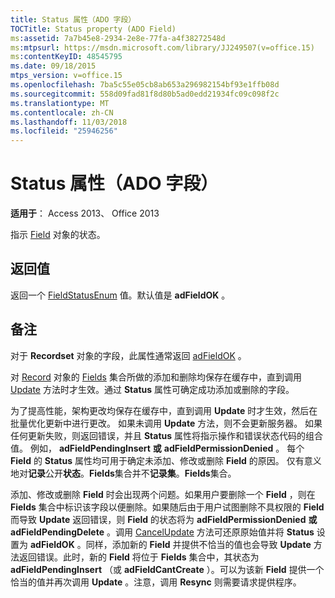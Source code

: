 ```yaml
---
title: Status 属性（ADO 字段）
TOCTitle: Status property (ADO Field)
ms:assetid: 7a7b45e8-2934-2e8e-77fa-a4f38272548d
ms:mtpsurl: https://msdn.microsoft.com/library/JJ249507(v=office.15)
ms:contentKeyID: 48545795
ms.date: 09/18/2015
mtps_version: v=office.15
ms.openlocfilehash: 7ba5c55e05cb8ab653a296982154bf93e1ffb08d
ms.sourcegitcommit: 558d09fad81f8d80b5ad0edd21934fc09c098f2c
ms.translationtype: MT
ms.contentlocale: zh-CN
ms.lasthandoff: 11/03/2018
ms.locfileid: "25946256"
---
```

# <a name="status-property-ado-field"></a>Status 属性（ADO 字段）


**适用于**： Access 2013、 Office 2013

指示 [Field](field-object-ado.md) 对象的状态。

## <a name="return-value"></a>返回值

返回一个 [FieldStatusEnum](fieldstatusenum.md) 值。默认值是 **adFieldOK** 。

## <a name="remarks"></a>备注

对于 **Recordset** 对象的字段，此属性通常返回 [adFieldOK](recordset-object-ado.md) 。

对 [Record](fields-collection-ado.md) 对象的 [Fields](record-object-ado.md) 集合所做的添加和删除均保存在缓存中，直到调用 [Update](update-method-ado.md) 方法时才生效。通过 **Status** 属性可确定成功添加或删除的字段。

为了提高性能，架构更改均保存在缓存中，直到调用 **Update** 时才生效，然后在批量优化更新中进行更改。 如果未调用 **Update** 方法，则不会更新服务器。 如果任何更新失败，则返回错误，并且 **Status** 属性将指示操作和错误状态代码的组合值。 例如， **adFieldPendingInsert** **或** **adFieldPermissionDenied** 。 每个 **Field** 的 **Status** 属性均可用于确定未添加、修改或删除 **Field** 的原因。 仅有意义地对**记录**公开**状态**。**Fields**集合并不**记录集**。**Fields**集合。

添加、修改或删除 **Field** 时会出现两个问题。如果用户要删除一个 **Field** ，则在 **Fields** 集合中标识该字段以便删除。如果随后由于用户试图删除不具权限的 **Field** 而导致 **Update** 返回错误，则 **Field** 的状态将为 **adFieldPermissionDenied** **或** **adFieldPendingDelete** 。调用 [CancelUpdate](cancelupdate-method-ado.md) 方法可还原原始值并将 **Status** 设置为 **adFieldOK** 。同样，添加新的 **Field** 并提供不恰当的值也会导致 **Update** 方法返回错误。此时，新的 **Field** 将位于 **Fields** 集合中，其状态为 **adFieldPendingInsert** （或 **adFieldCantCreate** ）。可以为该新 **Field** 提供一个恰当的值并再次调用 **Update** 。注意，调用 **Resync** 则需要请求提供程序。

